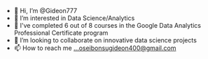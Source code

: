 - 👋 Hi, I’m @Gideon777
- 👀 I’m interested in Data Science/Analytics
- 🌱 I've completed 6 out of 8 courses in the Google Data Analytics Professional Certificate program
- 💞️ I’m looking to collaborate on innovative data science projects
- 📫 How to reach me ...oseibonsugideon400@gmail.com

<!---
Gideon777/Gideon777 is a ✨ special ✨ repository because its `README.md` (this file) appears on your GitHub profile.
You can click the Preview link to take a look at your changes.
--->
